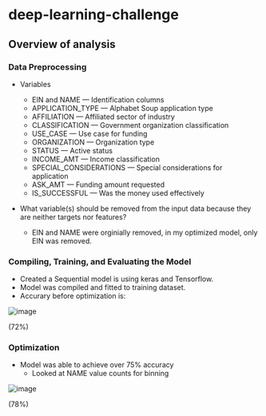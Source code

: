 # deep-learning-challenge

## Overview of analysis

### Data Preprocessing
- Variables
  - EIN and NAME — Identification columns
  - APPLICATION_TYPE — Alphabet Soup application type
  - AFFILIATION — Affiliated sector of industry
  - CLASSIFICATION — Government organization classification
  - USE_CASE — Use case for funding
  - ORGANIZATION — Organization type
  - STATUS — Active status
  - INCOME_AMT — Income classification
  - SPECIAL_CONSIDERATIONS — Special considerations for application
  - ASK_AMT — Funding amount requested
  - IS_SUCCESSFUL — Was the money used effectively

- What variable(s) should be removed from the input data because they are neither targets nor features?
  - EIN and NAME were orginially removed, in my optimized model, only EIN was removed.

### Compiling, Training, and Evaluating the Model
  - Created a Sequential model is using keras and Tensorflow. 
  - Model was compiled and fitted to training dataset.
  - Accurary before optimization is:

![image](https://user-images.githubusercontent.com/62813833/230728433-9532bd8e-b54b-413b-838e-277da8329eff.png)

(72%)


### Optimization
  - Model was able to achieve over 75% accuracy
      - Looked at NAME value counts for binning
   
![image](https://user-images.githubusercontent.com/62813833/230728671-eeea054b-ad30-41c6-b22d-df31c44161e9.png)

(78%)
